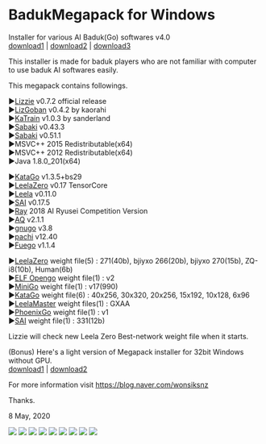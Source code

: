 # BadukMegapack for Windows
Installer for various AI Baduk(Go) softwares v4.0<br>
<a href="https://drive.google.com/uc?export=download&id=1J_SfDEKuTlhLdTw7LlTYLEdPSLIbKchM">download1</a> | <a href="http://naver.me/GhIsyRiF">download2</a> | <a href="http://naver.me/xOf6haW5">download3</a>

This installer is made for baduk players who are not familiar with computer to use baduk AI softwares easily.

This megapack contains followings.

▶<a href="https://github.com/featurecat/lizzie" target="_blank">Lizzie</a> v0.7.2 official release<br>
▶<a href="https://github.com/kaorahi/lizgoban" target="_blank">LizGoban</a> v0.4.2 by kaorahi<br>
▶<a href="https://github.com/sanderland/katrain" target="_blank">KaTrain</a> v1.0.3 by sanderland<br>
▶<a href="https://github.com/SabakiHQ/Sabaki" target="_blank">Sabaki</a> v0.43.3<br>
▶<a href="https://github.com/SabakiHQ/Sabaki" target="_blank">Sabaki</a> v0.51.1<br>
▶MSVC++ 2015 Redistributable(x64)<br>
▶MSVC++ 2012 Redistributable(x64)<br>
▶Java 1.8.0_201(x64)<br>

▶<a href="https://github.com/lightvector/KataGo" target="_blank">KataGo</a> v1.3.5+bs29<br>
▶<a href="https://github.com/leela-zero/leela-zero" target="_blank">LeelaZero</a> v0.17 TensorCore<br>
▶<a href="https://sjeng.org/leela.html" target="_blank">Leela</a> v0.11.0<br>
▶<a href="https://github.com/sai-dev/sai" target="_blank">SAI</a> v0.17.5<br>
▶<a href="https://github.com/zakki/Ray" target="_blank">Ray</a> 2018 AI Ryusei Competition Version<br>
▶<a href="https://github.com/ymgaq/AQ" target="_blank">AQ</a> v2.1.1<br>
▶<a href="https://www.gnu.org/software/gnugo/" target="_blank">gnugo</a> v3.8<br>
▶<a href="https://github.com/pasky/pachi" target="_blank">pachi</a> v12.40<br>
▶<a href="https://sourceforge.net/projects/fuego/" target="_blank">Fuego</a> v1.1.4<br>

▶<a href="http://zero.sjeng.org/" target="_blank">LeelaZero</a> weight file(5) : 271(40b), bjiyxo 266(20b), bjiyxo 270(15b), ZQ-i8(10b), Human(6b)<br>
▶<a href="https://github.com/pytorch/ELF" target="_blank">ELF Opengo</a> weight file(1) : v2<br>
▶<a href="https://github.com/tensorflow/minigo" target="_blank">MiniGo</a> weight file(1) : v17(990)<br>
▶<a href="https://d3dndmfyhecmj0.cloudfront.net/index.html">KataGo</a> weight file(6) : 40x256, 30x320, 20x256, 15x192, 10x128, 6x96<br>
▶<a href="https://github.com/pangafu/LeelaMasterWeight" target="_blank">LeelaMaster</a> weight files(1) : GXAA<br>
▶<a href="https://github.com/Tencent/PhoenixGo" target="_blank">PhoenixGo</a> weight file(1) : v1<br>
▶<a href="http://sai.unich.it/" target="_blank">SAI</a> weight file(1) : 331(12b)<br>

Lizzie will check new Leela Zero Best-network weight file when it starts.

(Bonus) Here's a light version of Megapack installer for 32bit Windows without GPU.<br>
<a href="https://drive.google.com/uc?export=download&id=1HFDqtFOUf5DD0L0v6dEfAktRS9922Kvy">download1</a> | <a href="http://naver.me/5loiOVo0">download2</a>

For more information visit https://blog.naver.com/wonsiksnz

Thanks.


8 May, 2020

<img src="https://github.com/wonsiks/BadukMegapack/blob/master/megapack.png">

<img src="https://github.com/wonsiks/BadukMegapack/blob/master/config1.png">

<img src="https://github.com/wonsiks/BadukMegapack/blob/master/config2.png">

<img src="https://github.com/wonsiks/BadukMegapack/blob/master/config3.png">

<img src="https://github.com/wonsiks/BadukMegapack/blob/master/lizzie.png">

<img src="https://github.com/wonsiks/BadukMegapack/blob/master/sabaki.png">

<img src="https://github.com/wonsiks/BadukMegapack/blob/master/lizgoban.png">

<img src="https://github.com/wonsiks/BadukMegapack/blob/master/run_lizgoban.png">

<img src="https://github.com/wonsiks/BadukMegapack/blob/master/katrain.png">
